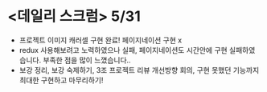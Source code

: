 # <데일리 스크럼> 5/31
- 프로젝트 이미지 캐러셀 구현 완료! 페이지네이션 구현 x
- redux 사용해보려고 노력하였으나 실패, 페이지네이션도 시간안에 구현 실패하였습니다. 부족한 점을 많이 느꼈습니다..
- 보강 정리, 보강 숙제하기, 3조 프로젝트 리뷰 개선방향 회의, 구현 못했던 기능까지 최대한 구현하고 마무리하기!
